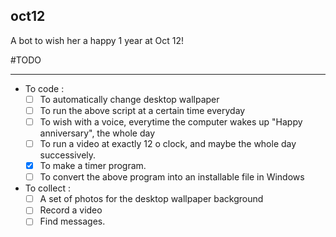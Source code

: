## oct12
A bot to wish her a happy 1 year at Oct 12!

#TODO
***

* To code :
  - [ ] To automatically change desktop wallpaper
  - [ ] To run the above script at a certain time everyday
  - [ ] To wish with a voice, everytime the computer wakes up "Happy anniversary", the whole day
  - [ ] To run a video at exactly 12 o clock, and maybe the whole day successively.
  - [x] To make a timer program.
  - [ ] To convert the above program into an installable file in Windows
  
* To collect :
  - [ ] A set of photos for the desktop wallpaper background
  - [ ] Record a video
  - [ ] Find messages.
